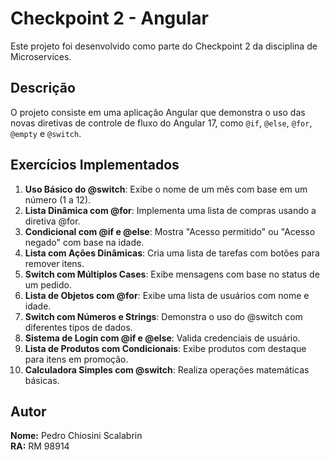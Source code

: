 # Checkpoint 2 - Angular

Este projeto foi desenvolvido como parte do Checkpoint 2 da disciplina de Microservices.

## Descrição

O projeto consiste em uma aplicação Angular que demonstra o uso das novas diretivas de controle de fluxo do Angular 17, como `@if`, `@else`, `@for`, `@empty` e `@switch`.

## Exercícios Implementados

1. **Uso Básico do @switch**: Exibe o nome de um mês com base em um número (1 a 12).
2. **Lista Dinâmica com @for**: Implementa uma lista de compras usando a diretiva @for.
3. **Condicional com @if e @else**: Mostra "Acesso permitido" ou "Acesso negado" com base na idade.
4. **Lista com Ações Dinâmicas**: Cria uma lista de tarefas com botões para remover itens.
5. **Switch com Múltiplos Cases**: Exibe mensagens com base no status de um pedido.
6. **Lista de Objetos com @for**: Exibe uma lista de usuários com nome e idade.
7. **Switch com Números e Strings**: Demonstra o uso do @switch com diferentes tipos de dados.
8. **Sistema de Login com @if e @else**: Valida credenciais de usuário.
9. **Lista de Produtos com Condicionais**: Exibe produtos com destaque para itens em promoção.
10. **Calculadora Simples com @switch**: Realiza operações matemáticas básicas.

## Autor

**Nome:** Pedro Chiosini Scalabrin  
**RA:** RM 98914
